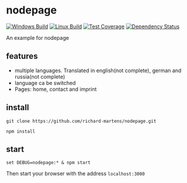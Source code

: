 # nodepage
[![Windows Build][appveyor-image]][appveyor-url]
[![Linux Build][travis-image]][travis-url]
[![Test Coverage][coveralls-image]][coveralls-url]
[![Dependency Status][gemnasium-image]][gemnasium-url]

An example for nodepage

## features
* multiple languages. Translated in english(not complete), german and russia(not complete)
* language ca be switched
* Pages: home, contact and imprint

## install

```
git clone https://github.com/richard-martens/nodepage.git

npm install 
```

## start

```
set DEBUG=nodepage:* & npm start
```
Then start your browser with the address `localhost:3000`

[appveyor-image]: https://img.shields.io/appveyor/ci/richard-martens/nodepage/master.svg?label=windows
[appveyor-url]: https://ci.appveyor.com/project/richard-martens/nodepage
[travis-image]: https://img.shields.io/travis/richard-martens/nodepage/master.svg?label=linux
[travis-url]: https://travis-ci.org/richard-martens/nodepage
[coveralls-image]: https://img.shields.io/coveralls/richard-martens/nodepage/master.svg
[coveralls-url]: https://coveralls.io/r/richard-martens/nodepage?branch=master
[gemnasium-image]: https://gemnasium.com/richard-martens/nodepage.svg
[gemnasium-url]: https://gemnasium.com/richard-martens/nodepage
